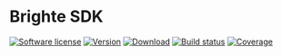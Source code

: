 # Brighte SDK
[![Software license][ico-license]](LICENSE)
[![Version][ico-version-stable]][link-packagist]
[![Download][ico-downloads-monthly]][link-downloads]
[![Build status][ico-travis]][link-travis]
[![Coverage][ico-codecov]][link-codecov]



[ico-license]: https://img.shields.io/github/license/nrk/predis.svg?style=flat-square
[ico-version-stable]: https://img.shields.io/packagist/v/brightecapital/brighte-sdk.svg
[ico-downloads-monthly]: https://img.shields.io/packagist/dm/brightecapital/brighte-sdk.svg
[ico-travis]: https://travis-ci.com/brighte-capital/brighte-sdk.svg?branch=master
[ico-codecov]: https://codecov.io/gh/brighte-capital/brighte-sdk/branch/master/graph/badge.svg

[link-packagist]: https://packagist.org/packages/brightecapital/brighte-sdk
[link-codecov]: https://codecov.io/gh/brighte-capital/brighte-sdk
[link-travis]: https://travis-ci.com/brighte-capital/brighte-sdk
[link-downloads]: https://packagist.org/packages/brightecapital/brighte-sdk/stats
